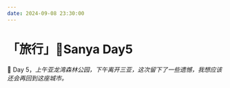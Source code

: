 ```yaml
---
date: 2024-09-08 23:30:00
---
```


# 「旅行」👋Sanya Day5

📅 Day 5，*上午亚龙湾森林公园，下午离开三亚，这次留下了一些遗憾，我想应该还会再回到这座城市。*

<xgplayer  url="/20240908-Sanya.mp4" poster="/20240908-Sanya.jpg" />